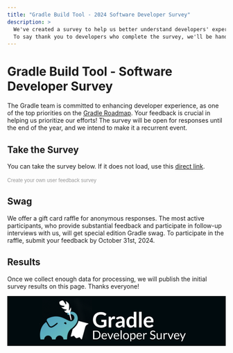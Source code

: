 ```yaml
---
title: "Gradle Build Tool - 2024 Software Developer Survey"
description: >
  We've created a survey to help us better understand developers' experiences using Gradle Build Tool.
  To say thank you to developers who complete the survey, we'll be handing out gift cards and special swag!
---
```


# Gradle Build Tool - Software Developer Survey

The Gradle team is committed to enhancing developer experience,
as one of the top priorities on the [Gradle Roadmap](../..roadmap/README.md/).
Your feedback is crucial in helping us prioritize our efforts!
The survey will be open for responses until the end of the year,
and we intend to make it a recurrent event.

## Take the Survey

You can take the survey below.
If it does not load, use this [direct link](https://www.surveymonkey.com/r/7FZPXQZ).

<script>(function(t,e,s,n){var o,a,c;t.SMCX=t.SMCX||[],e.getElementById(n)||(o=e.getElementsByTagName(s),a=o[o.length-1],c=e.createElement(s),c.type="text/javascript",c.async=!0,c.id=n,c.src="https://widget.surveymonkey.com/collect/website/js/tRaiETqnLgj758hTBazgdxH_2FbMQLD_2FPnwcZWI2QSc2UlWA1J1SQNz9lEYSciQAAz.js",a.parentNode.insertBefore(c,a))})(window,document,"script","smcx-sdk");</script><a style="font: 12px Helvetica, sans-serif; color: #999; text-decoration: none;" href=www.surveymonkey.com> Create your own user feedback survey </a>

## Swag

We offer a gift card raffle for anonymous responses.
The most active participants, who provide substantial feedback and participate in follow-up interviews with us,
will get special edition Gradle swag.
To participate in the raffle,
submit your feedback by October 31st, 2024.

## Results

Once we collect enough data for processing,
we will publish the initial survey results on this page.
Thanks everyone!

![Gradle Build Tool - Software Developer Survey](./images/hero.png)
